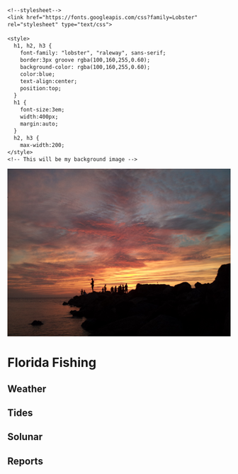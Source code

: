 <!DOCTYPE html>
<html>
  <head>
    <title>Florida Fishing</title>
   
   <!--Reference For future stylesheet
   <link
     href="/style.css"
     type="text/css"
     rel="stylesheet"> -->
     
    <!--stylesheet-->
    <link href="https://fonts.googleapis.com/css?family=Lobster" rel="stylesheet" type="text/css">
    
    <style>  
      h1, h2, h3 {
        font-family: "lobster", "raleway", sans-serif;
        border:3px groove rgba(100,160,255,0.60);
        background-color: rgba(100,160,255,0.60);
        color:blue;
        text-align:center;
        position:top;       
      }
      h1 {
        font-size:3em;
        width:400px;
        margin:auto; 
      }
      h2, h3 {
        max-width:200;
    </style>
    <!-- This will be my background image -->
   <img
        src="https://github.com/Buffalosurfer/Fishing-1/blob/master/11.20.12%201594.jpg?raw=true">
  </head>
  <body> 
    <h1>Florida Fishing</h1>
      <h2>Weather</h2>
      <h2>Tides</h2>
      <h2>Solunar</h2>
      <h2>Reports</h2>      
  </body>
        </html>  
